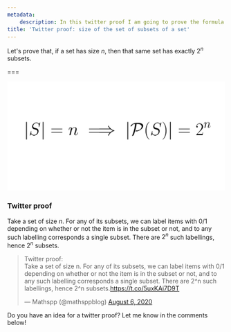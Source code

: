 ```yaml
---
metadata:
    description: In this twitter proof I am going to prove the formula for the amount of subsets a given set has.
title: 'Twitter proof: size of the set of subsets of a set'
---
```


Let's prove that, if a set has size $n$, then that same set has exactly $2^n$ subsets.

===

![|S| = n implies that |P(S)| = 2^n](subsets.png?resize=400,200)

### Twitter proof

Take a set of size $n$. For any of its subsets, we can label items with $0$/$1$ depending on whether or not the item is in the subset or not, and to any such labelling corresponds a single subset. There are $2^n$ such labellings, hence $2^n$ subsets.

<blockquote class="twitter-tweet"><p lang="en" dir="ltr">Twitter proof:<br>Take a set of size n. For any of its subsets, we can label items with 0/1 depending on whether or not the item is in the subset or not, and to any such labelling corresponds a single subset. There are 2^n such labellings, hence 2^n subsets.<a href="https://t.co/5uxKAi7D9T">https://t.co/5uxKAi7D9T</a></p>&mdash; Mathspp (@mathsppblog) <a href="https://twitter.com/mathsppblog/status/1291501878111502338?ref_src=twsrc%5Etfw">August 6, 2020</a></blockquote> <script async src="https://platform.twitter.com/widgets.js" charset="utf-8"></script>

Do you have an idea for a twitter proof? Let me know in the comments below!
